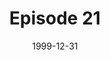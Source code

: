 ---
layout: podcast
title: Episode 21 
number: 21
subtitle: 
summary: 
date: 1999-12-31
location: https://dl.dropboxusercontent.com/s/b6jan6c30rbybcg/watir_podcast_21.mp3?dl=0
size: 3,252,684
duration: 6:46
---